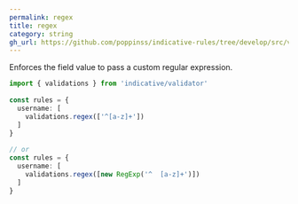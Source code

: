 ```yaml
---
permalink: regex
title: regex
category: string
gh_url: https://github.com/poppinss/indicative-rules/tree/develop/src/validations/string/regex.ts
---
```


Enforces the field value to pass a custom regular expression.
 
```ts
import { validations } from 'indicative/validator'
 
const rules = {
  username: [
    validations.regex(['^[a-z]+'])
  ]
}
 
// or
const rules = {
  username: [
    validations.regex([new RegExp('^  [a-z]+')])
  ]
}
```
